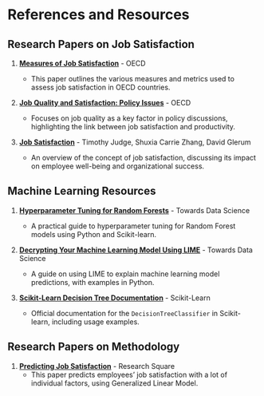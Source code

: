 # References and Resources

## Research Papers on Job Satisfaction
1. [**Measures of Job Satisfaction**](https://www.oecd-ilibrary.org/measures-of-job-satisfaction_5lgsjhvj7sf3.pdf) - OECD
   - This paper outlines the various measures and metrics used to assess job satisfaction in OECD countries.
   
2. [**Job Quality and Satisfaction: Policy Issues**](https://www.oecd.org/en/topics/policy-issues/job-quality.html) - OECD
   - Focuses on job quality as a key factor in policy discussions, highlighting the link between job satisfaction and productivity.

3. [**Job Satisfaction**](https://www.taylorfrancis.com/chapters/edit/10.4324/9780429325755-11/job-satisfaction-timothy-judge-shuxia-carrie-zhang-david-glerum) - Timothy Judge, Shuxia Carrie Zhang, David Glerum
   - An overview of the concept of job satisfaction, discussing its impact on employee well-being and organizational success.

## Machine Learning Resources
1. [**Hyperparameter Tuning for Random Forests**](https://towardsdatascience.com/hyperparameter-tuning-the-random-forest-in-python-using-scikit-learn-28d2aa77dd74) - Towards Data Science
   - A practical guide to hyperparameter tuning for Random Forest models using Python and Scikit-learn.

2. [**Decrypting Your Machine Learning Model Using LIME**](https://towardsdatascience.com/decrypting-your-machine-learning-model-using-lime-5adc035109b5) - Towards Data Science
   - A guide on using LIME to explain machine learning model predictions, with examples in Python.

3. [**Scikit-Learn Decision Tree Documentation**](https://scikit-learn.org/stable/modules/generated/sklearn.tree.DecisionTreeClassifier.html) - Scikit-Learn
   - Official documentation for the `DecisionTreeClassifier` in Scikit-learn, including usage examples.

## Research Papers on Methodology
1. [**Predicting Job Satisfaction**](https://www.researchsquare.com/article/rs-1683972/v1.pdf) - Research Square
   - This paper predicts employees’ job satisfaction with a lot of individual factors, using Generalized Linear Model.
